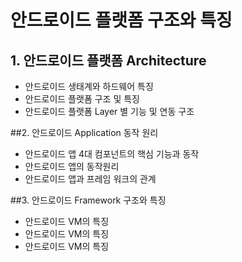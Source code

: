# 안드로이드 플랫폼 구조와 특징
## 1. 안드로이드 플랫폼 Architecture
* 안드로이드 생태계와 하드웨어 특징 
* 안드로이드 플랫폼 구조 및 특징
* 안드로이드 플랫폼 Layer 별 기능 및 연동 구조

##2. 안드로이드 Application 동작 원리
* 안드로이드 앱 4대 컴포넌트의 핵심 기능과 동작
* 안드로이드 앱의 동작원리
* 안드로이드 앱과 프레임 워크의 관계

##3. 안드로이드 Framework 구조와 특징
* 안드로이드 VM의 특징
* 안드로이드 VM의 특징
* 안드로이드 VM의 특징
